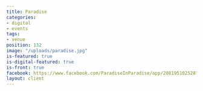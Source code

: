 ```yaml
---
title: Paradise
categories:
- digital
- events
tags:
- venue
position: 132
image: "/uploads/paradise.jpg"
is-featured: true
is-digital-featured: true
is-front: true
facebook: https://www.facebook.com/ParadiseInParadise/app/208195102528120/
layout: client
---
```


